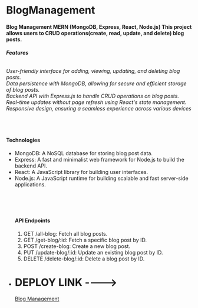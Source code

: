 # BlogManagement

<h4>Blog Management MERN (MongoDB, Express, React, Node.js) This project allows users to CRUD operations(create, read, update, and delete) blog posts.</h4>
<h6> <b>Features </b></h6>
<h6>
User-friendly interface for adding, viewing, updating, and deleting blog posts.<br>
Data persistence with MongoDB, allowing for secure and efficient storage of blog posts.<br>
Backend API with Express.js to handle CRUD operations on blog posts.<br>
Real-time updates without page refresh using React's state management.<br>
Responsive design, ensuring a seamless experience across various devices</h6><br>
<h4><b>
  Technologies</b>
</h4>
<ul>
  <li> MongoDB: A NoSQL database for storing blog post data.</li>
  <li>Express: A fast and minimalist web framework for Node.js to build the backend API. </li>
  <li>React: A JavaScript library for building user interfaces.</li>
  <li>Node.js: A JavaScript runtime for building scalable and fast server-side applications.</li>
</ul>
<br>
<ul>
  <br>
  <h4>API Endpoints</h4>
<ol>
  <li>
    GET /all-blog: Fetch all blog posts.
  </li>
  <li>
    GET /get-blog/:id: Fetch a specific blog post by ID.
  </li>
  <li>POST /create-blog: Create a new blog post.</li>
  <li>PUT /update-blog/:id: Update an existing blog post by ID.</li>
  <li>DELETE /delete-blog/:id: Delete a blog post by ID.</li>
</ol>
  
   <li><h1> DEPLOY LINK ----> </h1> <a href="https://blogmanagement-hwzj.onrender.com"/> Blog Management </a> </li>
</ul>
